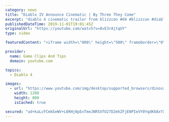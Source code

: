 ```yaml
---
category: news
title: "Diablo IV Announce Cinematic | By Three They Come"
excerpt: "diablo 4 cinematic trailer from blizzcon #d4 #blizzcon #diablo."
publishedDateTime: 2019-11-01T19:01:45Z
originalUrl: "https://youtube.com/watch?v=0vE3rAjtqUY"
type: video

featuredContent: "<iframe width=\"800\" height=\"500\" frameborder=\"0\" src=\"https://www.youtube.com/embed/0vE3rAjtqUY\" allow=\"accelerometer; autoplay; encrypted-media; gyroscope; picture-in-picture\" allowfullscreen></iframe>"

provider:
  name: Game Clips And Tips
  domain: youtube.com

topics:
  - Diablo 4

images:
  - url: "https://www.youtube.com/img/desktop/supported_browsers/dinosaur.png"
    width: 1200
    height: 800
    isCached: true

secured: "ud+kaLcFCmkEeWV+L6RHj0pExTmeJNR5XfU27D2mhZFjENPIeVY0YqdK68xYXx887XDOUiv5JT+QcDSSwoZRuvIKba1jV6qpcqUQsx+viJILIHH87pXjnlMvSH5oZDanVJGj/U9KUojnycw1ANtPhuQy4XlTsvT3zYXZ3UiOxOYi9zYCbUPy+XAYgWVktZ3RsS69K8+EaHj+4LLIM7MqEdhYbmmRCyp1sH1rm7n7f2qBWwp98B2WfqWlFzRblLHPTpOb/4HgHFQg6m7zL7Q8/J5J2oMNIDpF/gO0Zq/0zibD24A7wq/PV9omec6SaekUmamHL7odXPmOHiRz5URe52YJAiNsa95s6C1om7EJoF01PnzGCPVI+0U+BqGjvoPBehcT2NGEDg+dSAKpBTWjAA==;F31QEDZwnfuCnHbfxWq+3w=="
---
```


